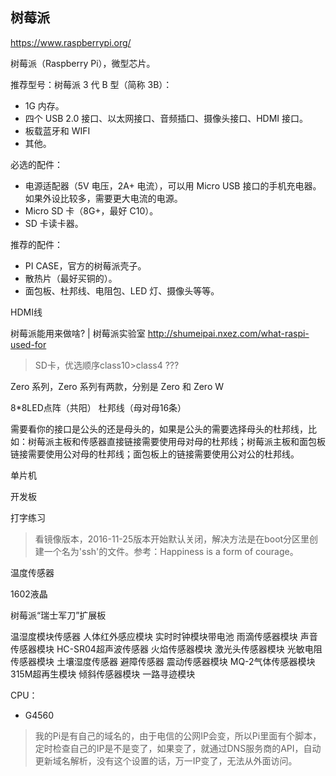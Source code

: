 ## 树莓派

https://www.raspberrypi.org/

树莓派（Raspberry Pi），微型芯片。

推荐型号：树莓派 3 代 B 型（简称 3B）：

* 1G 内存。
* 四个 USB 2.0 接口、以太网接口、音频插口、摄像头接口、HDMI 接口。
* 板载蓝牙和 WIFI
* 其他。

必选的配件：

* 电源适配器（5V 电压，2A+ 电流），可以用 Micro USB 接口的手机充电器。如果外设比较多，需要更大电流的电源。
* Micro SD 卡（8G+，最好 C10）。
* SD 卡读卡器。

推荐的配件：

* PI CASE，官方的树莓派壳子。
* 散热片（最好买铜的）。
* 面包板、杜邦线、电阻包、LED 灯、摄像头等等。

HDMI线

树莓派能用来做啥? | 树莓派实验室
http://shumeipai.nxez.com/what-raspi-used-for

> SD卡，优选顺序class10>class4 ???

Zero 系列，Zero 系列有两款，分别是 Zero 和 Zero W

8*8LED点阵（共阳）
杜邦线（母对母16条）

需要看你的接口是公头的还是母头的，如果是公头的需要选择母头的杜邦线，比如：树莓派主板和传感器直接链接需要使用母对母的杜邦线；树莓派主板和面包板链接需要使用公对母的杜邦线；面包板上的链接需要使用公对公的杜邦线。


单片机

开发板

打字练习

> 看镜像版本，2016-11-25版本开始默认关闭，解决方法是在boot分区里创建一个名为'ssh'的文件。参考：Happiness is a form of courage。




温度传感器

1602液晶

树莓派“瑞士军刀”扩展板



温湿度模块传感器
人体红外感应模块
实时时钟模块带电池
雨滴传感器模块
声音传感器模块
HC-SR04超声波传感器
火焰传感器模块
激光头传感器模块
光敏电阻传感器模块
土壤湿度传感器
避障传感器
震动传感器模块
MQ-2气体传感器模块
315M超再生模块
倾斜传感器模块
一路寻迹模块

CPU：

* G4560


> 我的Pi是有自己的域名的，由于电信的公网IP会变，所以Pi里面有个脚本，定时检查自己的IP是不是变了，如果变了，就通过DNS服务商的API，自动更新域名解析，没有这个设置的话，万一IP变了，无法从外面访问。
